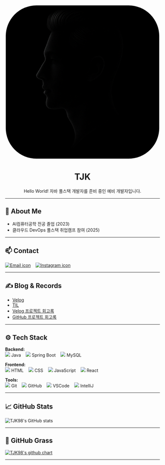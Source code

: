 <p align="center">
  <img src="https://raw.githubusercontent.com/TJK98/TJK98/main/side.png" width="500" style="border-radius: 100px;" alt="Profile image"/>
</p>

<h1 align="center">TJK</h1>
<p align="center">Hello World! 자바 풀스택 개발자를 준비 중인 예비 개발자입니다.</p>

---

## 👤 About Me

- AI컴퓨터공학 전공 졸업 (2023)
- 클라우드 DevOps 풀스택 취업캠프 참여 (2025)

---

## 📫 Contact

[<img src="https://cdn-icons-png.flaticon.com/512/732/732200.png" width="25" alt="Email icon" title="이메일 보내기"/>](mailto:wtj1998@naver.com;wtj199814@gmail.com)
&nbsp;&nbsp;
[<img src="https://cdn-icons-png.flaticon.com/512/174/174855.png" width="25" alt="Instagram icon" title="@wangtaekjun"/>](https://instagram.com/wangtaekjun)

---

## ✍️ Blog & Records

- [Velog]([https://velog.io/@TJK98](https://velog.io/@wtj1998/posts))
- [TIL]([https://github.com/TJK98/TIL](https://velog.io/@wtj1998/series/TIL-%EC%98%88%EB%B9%84-%EA%B0%9C%EB%B0%9C%EC%9E%90%EC%9D%98-%EC%84%B1%EC%9E%A5%EC%9D%BC%EC%A7%80))
- [Velog 프로젝트 회고록](https://velog.io/@wtj1998/series/%ED%94%84%EB%A1%9C%EC%A0%9D%ED%8A%B8-%ED%9A%8C%EA%B3%A0%EB%A1%9D)
- [GitHub 프로젝트 회고록]()

---

## ⚙️ Tech Stack

**Backend:**  
<img src="https://cdn.jsdelivr.net/gh/devicons/devicon/icons/java/java-original.svg" width="20"/> Java &nbsp;&nbsp;
<img src="https://cdn.jsdelivr.net/gh/devicons/devicon/icons/spring/spring-original.svg" width="20"/> Spring Boot &nbsp;&nbsp;
<img src="https://cdn.jsdelivr.net/gh/devicons/devicon/icons/mysql/mysql-original.svg" width="20"/> MySQL  

**Frontend:**  
<img src="https://cdn.jsdelivr.net/gh/devicons/devicon/icons/html5/html5-original.svg" width="20"/> HTML &nbsp;&nbsp;
<img src="https://cdn.jsdelivr.net/gh/devicons/devicon/icons/css3/css3-original.svg" width="20"/> CSS &nbsp;&nbsp;
<img src="https://cdn.jsdelivr.net/gh/devicons/devicon/icons/javascript/javascript-original.svg" width="20"/> JavaScript &nbsp;&nbsp;
<img src="https://cdn.jsdelivr.net/gh/devicons/devicon/icons/react/react-original.svg" width="20"/> React  

**Tools:**  
<img src="https://cdn.jsdelivr.net/gh/devicons/devicon/icons/git/git-original.svg" width="20"/> Git &nbsp;&nbsp;
<img src="https://cdn.jsdelivr.net/gh/devicons/devicon/icons/github/github-original.svg" width="20"/> GitHub &nbsp;&nbsp;
<img src="https://cdn.jsdelivr.net/gh/devicons/devicon/icons/vscode/vscode-original.svg" width="20"/> VSCode &nbsp;&nbsp;
<img src="https://cdn.jsdelivr.net/gh/devicons/devicon/icons/intellij/intellij-original.svg" width="20"/> IntelliJ  


---

## 📈 GitHub Stats

![TJK98's GitHub stats](https://github-readme-stats.vercel.app/api?username=TJK98&show_icons=true&theme=graywhite&hide_border=true)

---

## 🌱 GitHub Grass

[![TJK98's github chart](https://ghchart.rshah.org/TJK98)](https://github.com/TJK98)

---
